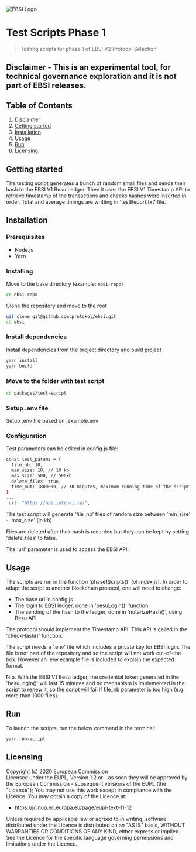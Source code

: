 ![EBSI Logo](https://ec.europa.eu/cefdigital/wiki/images/logo/default-space-logo.svg)

# Test Scripts Phase 1

> Testing scripts for phase 1 of EBSI V2 Protocol Selection

## Disclaimer - This is an experimental tool, for technical governance exploration and it is not part of EBSI releases.

## Table of Contents

1. [Disclaimer](#Disclaimer)
2. [Getting started](#Getting)
3. [Installation](#Installation)
4. [Usage](#Usage)
5. [Run](#Run)
6. [Licensing](#Licensing)

## Getting started

The testing script generates a bunch of random small files and sends their hash to the EBSI V1 Besu Ledger. Then it uses the EBSI V1 Timestamp API to retrieve timestamp of the transactions and checks hashes were inserted in order. Total and average timings are writting in 'testReport.txt' file.

## Installation

### Prerequisites

-   Node.js
-   Yarn

### Installing

Move to the base directory (example: `ebsi-repo`)

```sh
cd ebsi-repo
```

Clone the repository and move to the root

```sh
git clone git@github.com:protokol/ebsi.git
cd ebsi
```

### Install dependencies

Install dependencies from the project directory and build project

```sh
yarn install
yarn build
```

### Move to the folder with test script

```sh
cd packages/test-script
```

### Setup .env file

Setup .env file based on .example.env

### Configuration

Test parameters can be edited in config.js file:

```sh
const test_params = {
  file_nb: 10,
  min_size: 10, // 10 kb
  max_size: 500, // 500kb
  delete_files: true,
  time_out: 1800000, // 30 minutes, maximum running time of the script in milliseconds
}
...
 url: "https://api.intebsi.xyz",
```

The test script will generate 'file_nb' files of random size between 'min_size' - 'max_size' (in kb).

Files are deleted after their hash is recorded but they can be kept by setting 'delete_files' to false.

The 'url' parameter is used to access the EBSI API.

## Usage

The scripts are run in the function 'phase1Scripts()' (of index.js). In order to adapt the script to another blockchain protocol, one will need to change:

-   The base url in config.js
-   The login to EBSI ledger, done in 'besuLogin()' function.
-   The sending of the hash to the ledger, done in 'notarizeHash()', using Besu API

The protocol should implement the Timestamp API. This API is called in the 'checkHash()' function.

The script needs a '.env' file which includes a private key for EBSI login. The file is not part of the repository and so the script will not work out-of-the box. However an .env.example file is included to explain the expected format.

N.b. With the EBSI V1 Besu ledger, the credential token generated in the 'besuLogin()' will last 15 minutes and no mechanism is implemented in the script to renew it, so the script will fail if file_nb parameter is too high (e.g. more than 1000 files).

## Run

To launch the scripts, run the below command in the terminal:

```sh
yarn run-script
```

## Licensing

Copyright (c) 2020 European Commission  
Licensed under the EUPL, Version 1.2 or - as soon they will be approved by the European Commission - subsequent versions of the EUPL (the "Licence");
You may not use this work except in compliance with the Licence.
You may obtain a copy of the Licence at:

-   https://joinup.ec.europa.eu/page/eupl-text-11-12

Unless required by applicable law or agreed to in writing, software distributed under the Licence is distributed on an "AS IS" basis, WITHOUT WARRANTIES OR CONDITIONS OF ANY KIND, either express or implied. See the Licence for the specific language governing permissions and limitations under the Licence.
